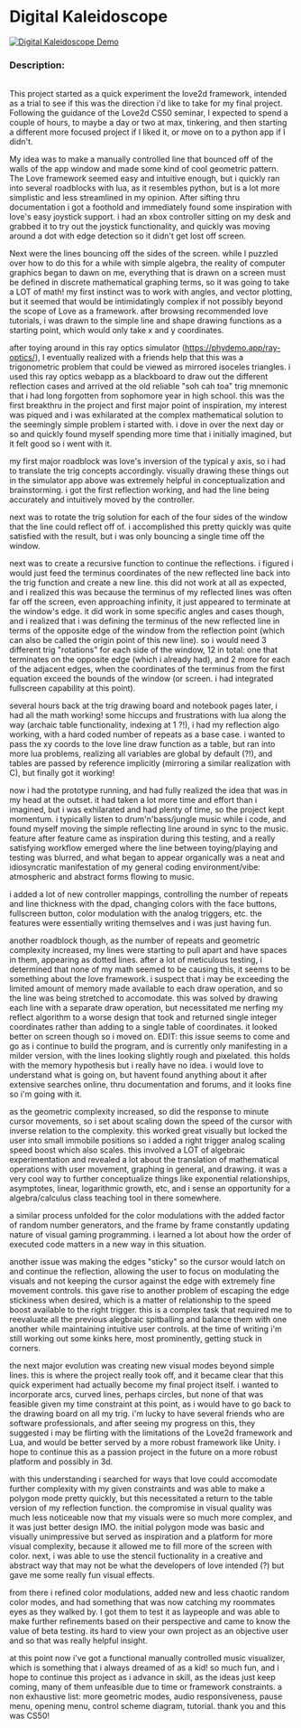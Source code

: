 # Digital Kaleidoscope

[![Digital Kaleidoscope Demo](https://markdown-videos-api.jorgenkh.no/url?url=https%3A%2F%2Fyoutu.be%2FbtHL5g2rdYg)](https://youtu.be/btHL5g2rdYg)

### Description:

######

This project started as a quick experiment the love2d framework, intended as a trial to see if this was the direction i'd like to take for my final project. Following the guidance of the Love2d CS50 seminar, I expected to spend a couple of hours, to maybe a day or two at max, tinkering, and then starting a different more focused project if I liked it, or move on to a python app if I didn't.

My idea was to make a manually controlled line that bounced off of the walls of the app window and made some kind of cool geometric pattern. The Love framework seemed easy and intuitive enough, but i quickly ran into several roadblocks with lua, as it resembles python, but is a lot more simplistic and less streamlined in my opinion. After sifting thru documentation i got a foothold and immediately found some inspiration with love's easy joystick support. i had an xbox controller sitting on my desk and grabbed it to try out the joystick functionality, and quickly was moving around a dot with edge detection so it didn't get lost off screen.

Next were the lines bouncing off the sides of the screen. while I puzzled over how to do this for a while with simple algebra, the reality of computer graphics began to dawn on me, everything that is drawn on a screen must be defined in discrete mathematical graphing terms, so it was going to take a LOT of math! my first instinct was to work with angles, and vector plotting, but it seemed that would be intimidatingly complex if not possibly beyond the scope of Love as a framework. after browsing recommended love tutorials, i was drawn to the simple line and shape drawing functions as a starting point, which would only take x and y coordinates.

after toying around in this ray optics simulator (https://phydemo.app/ray-optics/), I eventually realized with a friends help that this was a trigonometric problem that could be viewed as mirrored isoceles triangles. i used this ray optics webapp as a blackboard to draw out the different reflection cases and arrived at the old reliable "soh cah toa" trig mnemonic that i had long forgotten from sophomore year in high school. this was the first breakthru in the project and first major point of inspiration, my interest was piqued and i was exhilarated at the complex mathematical solution to the seemingly simple problem i started with. i dove in over the next day or so and quickly found myself spending more time that i initially imagined, but it felt good so i went with it.

my first major roadblock was love's inversion of the typical y axis, so i had to translate the trig concepts accordingly. visually drawing these things out in the simulator app above was extremely helpful in conceptualization and brainstorming. i got the first reflection working, and had the line being accurately and intuitively moved by the controller.

next was to rotate the trig solution for each of the four sides of the window that the line could reflect off of. i accomplished this pretty quickly was quite satisfied with the result, but i was only bouncing a single time off the window.

next was to create a recursive function to continue the reflections. i figured i would just feed the terminus coordinates of the new reflected line back into the trig function and create a new line. this did not work at all as expected, and i realized this was because the terminus of my reflected lines was often far off the screen, even approaching infinity, it just appeared to terminate at the window's edge. it did work in some specific angles and cases though, and i realized that i was defining the terminus of the new reflected line in terms of the opposite edge of the window from the reflection point (which can also be called the origin point of this new line). so i would need 3 different trig "rotations" for each side of the window, 12 in total: one that terminates on the opposite edge (which i already had), and 2 more for each of the adjacent edges, when the coordinates of the terminus from the first equation exceed the bounds of the window (or screen. i had integrated fullscreen capability at this point).

several hours back at the trig drawing board and notebook pages later, i had all the math working! some hiccups and frustrations with lua along the way (archaic table functionality, indexing at 1 ?!), i had my reflection algo working, with a hard coded number of repeats as a base case. i wanted to pass the xy coords to the love line draw function as a table, but ran into more lua problems, realizing all variables are global by default (?!), and tables are passed by reference implicitly (mirroring a similar realization with C), but finally got it working!

now i had the prototype running, and had fully realized the idea that was in my head at the outset. it had taken a lot more time and effort than i imagined, but i was exhilarated and had plenty of time, so the project kept momentum. i typically listen to drum'n'bass/jungle music while i code, and found myself moving the simple reflecting line around in sync to the music. feature after feature came as inspiration during this testing, and a really satisfying workflow emerged where the line between toying/playing and testing was blurred, and what began to appear organically was a neat and idiosyncratic manifestation of my general coding environment/vibe: atmospheric and abstract forms flowing to music.

i added a lot of new controller mappings, controlling the number of repeats and line thickness with the dpad, changing colors with the face buttons, fullscreen button, color modulation with the analog triggers, etc. the features were essentially writing themselves and i was just having fun.

another roadblock though, as the number of repeats and geometric complexity increased, my lines were starting to pull apart and have spaces in them, appearing as dotted lines. after a lot of meticulous testing, i determined that none of my math seemed to be causing this, it seems to be something about the love framework. i suspect that i may be exceeding the limited amount of memory made available to each draw operation, and so the line was being stretched to accomodate. this was solved by drawing each line with a separate draw operation, but necessitated me nerfing my reflect algorithm to a worse design that took and returned single integer coordinates rather than adding to a single table of coordinates. it looked better on screen though so i moved on. EDIT: this issue seems to come and go as i continue to build the program, and is currently only manifesting in a milder version, with the lines looking slightly rough and pixelated. this holds with the memory hypothesis but i really have no idea. i would love to understand what is going on, but havent found anything about it after extensive searches online, thru documentation and forums, and it looks fine so i'm going with it.

as the geometric complexity increased, so did the response to minute cursor movements, so i set about scaling down the speed of the cursor with inverse relation to the complexity. this worked great visually but locked the user into small immobile positions so i added a right trigger analog scaling speed boost which also scales. this involved a LOT of algebraic experimentation and revealed a lot about the translation of mathematical operations with user movement, graphing in general, and drawing. it was a very cool way to further conceptualize things like exponential relationships, asymptotes, linear, logarithmic growth, etc, and i sense an opportunity for a algebra/calculus class teaching tool in there somewhere.

a similar process unfolded for the color modulations with the added factor of random number generators, and the frame by frame constantly updating nature of visual gaming programming. i learned a lot about how the order of executed code matters in a new way in this situation.

another issue was making the edges "sticky" so the cursor would latch on and continue the reflection, allowing the user to focus on modulating the visuals and not keeping the cursor against the edge with extremely fine movement controls. this gave rise to another problem of escaping the edge stickiness when desired, which is a matter of relationship to the speed boost available to the right trigger. this is a complex task that required me to reevaluate all the previous alegbraic spitballing and balance them with one another while maintaining intuitive user controls. at the time of writing i'm still working out some kinks here, most prominently, getting stuck in corners.

the next major evolution was creating new visual modes beyond simple lines. this is where the project really took off, and it became clear that this quick experiment had actually become my final project itself. i wanted to incorporate arcs, curved lines, perhaps circles, but none of that was feasible given my time constraint at this point, as i would have to go back to the drawing board on all my trig. i'm lucky to have several friends who are software professionals, and after seeing my progress on this, they suggested i may be flirting with the limitations of the Love2d framework and Lua, and would be better served by a more robust framework like Unity. i hope to continue this as a passion project in the future on a more robust platform and possibly in 3d.

with this understanding i searched for ways that love could accomodate further complexity with my given constraints and was able to make a polygon mode pretty quickly, but this necessitated a return to the table version of my reflection function. the compromise in visual quality was much less noticeable now that my visuals were so much more complex, and it was just better design IMO. the initial polygon mode was basic and visually unimpressive but served as inspiration and a platform for more visual complexity, because it allowed me to fill more of the screen with color. next, i was able to use the stencil fuctionality in a creative and abstract way that may not be what the developers of love intended (?) but gave me some really fun visual effects.

from there i refined color modulations, added new and less chaotic random color modes, and had something that was now catching my roommates eyes as they walked by. I got them to test it as laypeople and was able to make further refinements based on their perspective and came to know the value of beta testing. its hard to view your own project as an objective user and so that was really helpful insight.

at this point now i've got a functional manually controlled music visualizer, which is something that i always dreamed of as a kid! so much fun, and i hope to continue this project as i advance in skill, as the ideas just keep coming, many of them unfeasible due to time or framework constraints. a non exhaustive list: more geometric modes, audio responsiveness, pause menu, opening menu, control scheme diagram, tutorial. thank you and this was CS50!
